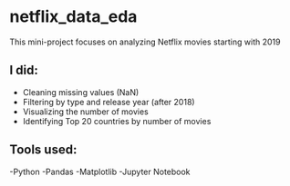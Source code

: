 # netflix_data_eda
This mini-project focuses on analyzing Netflix movies starting with 2019
## I did:
- Cleaning missing values (NaN)
- Filtering by type and release year (after 2018)
- Visualizing the number of movies
- Identifying Top 20 countries by number of movies
## Tools used:
-Python
-Pandas
-Matplotlib
-Jupyter Notebook
